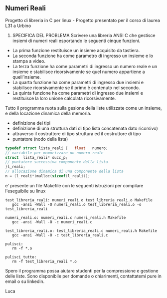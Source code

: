 ## Numeri Reali ##
Progetto di libreria in C per linux - Progetto presentato per il corso di laurea L31 a Urbino

1. SPECIFICA DEL PROBLEMA 
Scrivere una libreria ANSI C che gestisce insiemi di numeri reali esportando le seguenti cinque funzioni.
- La prima funzione restituisce un insieme acquisito da tastiera.
- La seconda funzione ha come parametro di ingresso un insieme e lo stampa a video.
- La terza funzione ha come parametri di ingresso un numero reale e un insieme e stabilisce ricorsivamente se quel numero appartiene a quell’insieme.
- La quarta funzione ha come parametri di ingresso due insiemi e stabilisce ricorsivamente se il primo è contenuto nel secondo.
- La quinta funzione ha come parametri di ingresso due insiemi e restituisce la loro unione calcolata ricorsivamente.


Tutto il programma ruota sulla gesione della liste utilizzate come un insieme, e della locazione dinamica della memoria.

* definizione dei tipi                                                        
* definizione di una struttura dati di tipo lista concatenata dato ricorsivo)
* attraverso il costruttore di tipo struttura ed il costruttore di tipo       
* puntatore (nodo della lista) 
 
 ```C
typedef struct lista_reali {   float   numero;      
// variabile per memorizzare un numero reale
struct  lista_reali* succ_p;
// puntatore successiva componente della lista
}l_reali;
// allocazione dinamica di una componente della lista
n = (l_reali*)malloc(sizeof(l_reali));
```
e' presente un file Makefile con le seguenti istruzioni per compilare l'eseguibile su linux
 ```
test_libreria_reali: numeri_reali.o test_libreria_reali.o Makefile
	gcc -ansi -Wall -O numeri_reali.o test_libreria_reali.o -o test_libreria_reali 
	
numeri_reali.o: numeri_reali.c numeri_reali.h Makefile
	gcc -ansi -Wall -O -c numeri_reali.c

test_libreria_reali.o: test_libreria_reali.c numeri_reali.h Makefile
	gcc -ansi -Wall -O -c test_libreria_reali.c

pulisci:
	rm -f *.o

pulisci_tutto:
	rm -f test_libreria_reali *.o	
 ```
 
Spero il programma possa aiutare studenti per la compressione e gestione delle liste.
Sono disponibile per domande o chiarimenti, contattatemi pure in email o su linkedin.

Luca

